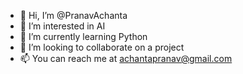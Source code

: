 - 👋 Hi, I’m @PranavAchanta
- 👀 I’m interested in AI
- 🌱 I’m currently learning Python
- 💞️ I’m looking to collaborate on a project
- 📫 You can reach me at achantapranav@gmail.com

<!---
PranavAchanta/PranavAchanta is a ✨ special ✨ repository because its `README.md` (this file) appears on your GitHub profile.
You can click the Preview link to take a look at your changes.
--->
